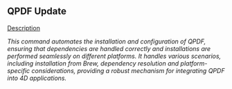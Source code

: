 ## __QPDF Update__

<u> Description</u>

_This command automates the installation and configuration of QPDF, ensuring that dependencies are handled correctly and installations are performed seamlessly on different platforms. It handles various scenarios, including installation from Brew, dependency resolution and platform-specific considerations, providing a robust mechanism for integrating QPDF into 4D applications._
